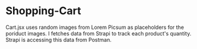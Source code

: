 # Shopping-Cart
Cart.jsx uses random images from Lorem Picsum as placeholders for the poriduct images. I fetches data from Strapi to track each product's quantity. Strapi is accessing this data from Postman.
